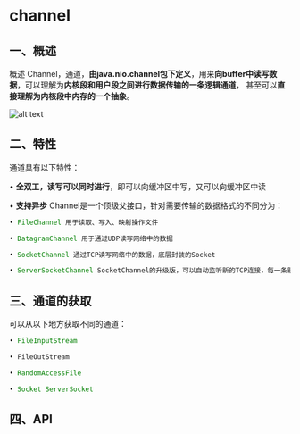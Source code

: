 # channel

## 一、概述 
概述 Channel，通道，**由java.nio.channel包下定义**，用来**向buffer中读写数据**，可以理解为**内核段和用户段之间进行数据传输的一条逻辑通道**，
甚至可以**直接理解为内核段中内存的一个抽象**。

![alt text](../../img/Channel概述.png)

## 二、特性
通道具有以下特性： 

• **全双工，读写可以同时进行**，即可以向缓冲区中写，又可以向缓冲区中读 

• **支持异步**  Channel是一个顶级父接口，针对需要传输的数据格式的不同分为： 

```java
• FileChannel 用于读取、写入、映射操作文件 

• DatagramChannel 用于通过UDP读写网络中的数据 

• SocketChannel 通过TCP读写网络中的数据，底层封装的Socket 

• ServerSocketChannel SocketChannel的升级版，可以自动监听新的TCP连接，每一条新连接创建一个SocketChannel。  
```

## 三、通道的获取
可以从以下地方获取不同的通道： 
```java
• FileInputStream 

• FileOutStream 

• RandomAccessFile 

• Socket ServerSocket
```

## 四、API
